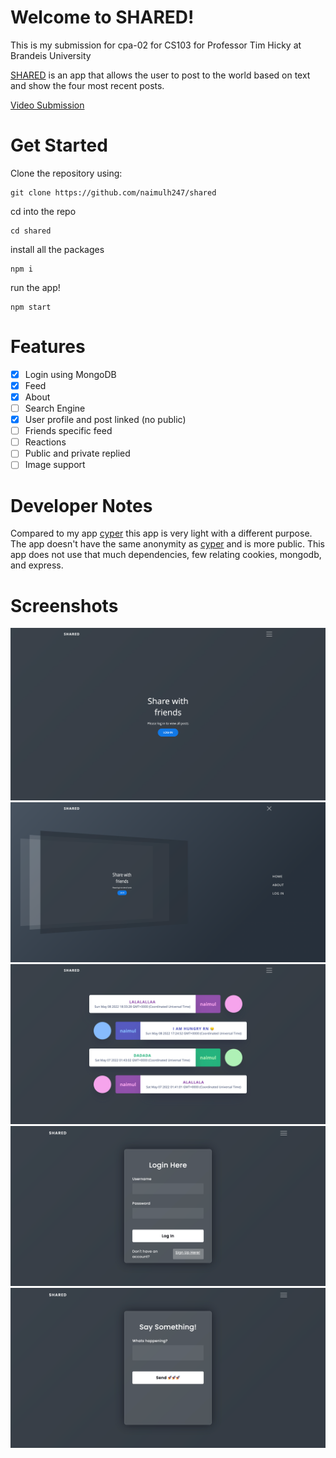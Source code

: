 # Welcome to SHARED!
This is my submission for cpa-02 for CS103 for Professor Tim Hicky at Brandeis University

[SHARED](https://shared-us.herokuapp.com/) is an app that allows the user to post to the world based on text and show the four most recent posts.

[Video Submission](https://drive.google.com/file/d/1sqXgZ5ahLRTfJ3DFcC88XXdBkoNDvYO1/view?usp=sharing)

# Get Started

Clone the repository using:

    git clone https://github.com/naimulh247/shared
  cd into the repo
  

    cd shared
  install all the packages
  

    npm i

run the app!

    npm start
# Features
 - [x] Login using MongoDB
 - [x] Feed
 - [x] About
 - [ ] Search Engine
 - [x] User profile and post linked (no public)
 - [ ] Friends specific feed
 - [ ] Reactions
 - [ ] Public and private replied
 - [ ] Image support

# Developer Notes
Compared to my app [cyper](https://github.com/naimulh247/cyper/) this app is very light with a different purpose. The app doesn't have the same anonymity as [cyper](https://github.com/naimulh247/cyper/) and is more public. This app does not use that much dependencies, few relating cookies, mongodb, and express. 


# Screenshots
![image](https://github.com/naimulh247/shared/blob/master/screenshots/1.png)
![image](https://github.com/naimulh247/shared/blob/master/screenshots/2.png)
![image](https://github.com/naimulh247/shared/blob/master/screenshots/3.png)
![image](https://github.com/naimulh247/shared/blob/master/screenshots/4.png)
![image](https://github.com/naimulh247/shared/blob/master/screenshots/5.png)
